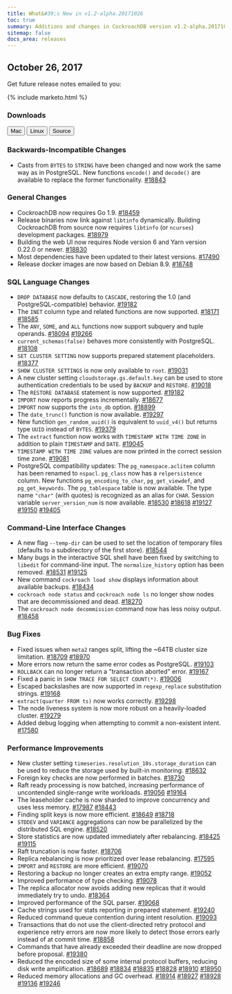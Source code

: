 ```yaml
---
title: What&#39;s New in v1.2-alpha.20171026
toc: true
summary: Additions and changes in CockroachDB version v1.2-alpha.20171026
sitemap: false
docs_area: releases 
---
```


## October 26, 2017

Get future release notes emailed to you:

{% include marketo.html %}

### Downloads

<div id="os-tabs" class="clearfix os-tabs_button-outline-primary">
    <a href="https://binaries.cockroachdb.com/cockroach-v1.2-alpha.20171026.darwin-10.9-amd64.tgz"><button id="mac" data-eventcategory="mac-binary-release-notes">Mac</button></a>
    <a href="https://binaries.cockroachdb.com/cockroach-v1.2-alpha.20171026.linux-amd64.tgz"><button id="linux" data-eventcategory="linux-binary-release-notes">Linux</button></a>
    <a href="https://binaries.cockroachdb.com/cockroach-v1.2-alpha.20171026.src.tgz"><button id="source" data-eventcategory="source-release-notes">Source</button></a>
</div>

### Backwards-Incompatible Changes

- Casts from `BYTES` to `STRING` have been changed and now work the same way as in PostgreSQL. New functions `encode()` and `decode()` are available to replace the former functionality. [#18843](https://github.com/cockroachdb/cockroach/pull/18843)

### General Changes

- CockroachDB now requires Go 1.9. [#18459](https://github.com/cockroachdb/cockroach/pull/18459)
- Release binaries now link against `libtinfo` dynamically. Building CockroachDB from source now requires `libtinfo` (or `ncurses`) development packages. [#18979](https://github.com/cockroachdb/cockroach/pull/18979)
- Building the web UI now requires Node version 6 and Yarn version 0.22.0 or newer. [#18830](https://github.com/cockroachdb/cockroach/pull/18830)
- Most dependencies have been updated to their latest versions. [#17490](https://github.com/cockroachdb/cockroach/pull/17490)
- Release docker images are now based on Debian 8.9. [#18748](https://github.com/cockroachdb/cockroach/pull/18748)

### SQL Language Changes

- `DROP DATABASE` now defaults to `CASCADE`, restoring the 1.0 (and PostgreSQL-compatible) behavior. [#19182](https://github.com/cockroachdb/cockroach/pull/19182)
- The `INET` column type and related functions are now supported. [#18171](https://github.com/cockroachdb/cockroach/pull/18171) [#18585](https://github.com/cockroachdb/cockroach/pull/18585)
- The `ANY`, `SOME`, and `ALL` functions now support subquery and tuple operands. [#18094](https://github.com/cockroachdb/cockroach/pull/18094) [#19266](https://github.com/cockroachdb/cockroach/pull/19266)
- `current_schemas(false)` behaves more consistently with PostgreSQL. [#18108](https://github.com/cockroachdb/cockroach/pull/18108)
- `SET CLUSTER SETTING` now supports prepared statement placeholders. [#18377](https://github.com/cockroachdb/cockroach/pull/18377)
- `SHOW CLUSTER SETTINGS` is now only available to `root`. [#19031](https://github.com/cockroachdb/cockroach/pull/19031)
- A new cluster setting `cloudstorage.gs.default.key` can be used to store authentication credentials to be used by `BACKUP` and `RESTORE`. [#19018](https://github.com/cockroachdb/cockroach/pull/19018)
- The `RESTORE DATABASE` statement is now supported. [#19182](https://github.com/cockroachdb/cockroach/pull/19182)
- `IMPORT` now reports progress incrementally. [#18677](https://github.com/cockroachdb/cockroach/pull/18677)
- `IMPORT` now supports the `into_db` option. [#18899](https://github.com/cockroachdb/cockroach/pull/18899)
- The `date_trunc()` function is now available. [#19297](https://github.com/cockroachdb/cockroach/pull/19297)
- New function `gen_random_uuid()` is equivalent to `uuid_v4()` but returns type `UUID` instead of `BYTES`. [#19379](https://github.com/cockroachdb/cockroach/pull/19379)
- The `extract` function now works with `TIMESTAMP WITH TIME ZONE` in addition to plain `TIMESTAMP` and `DATE`. [#19045](https://github.com/cockroachdb/cockroach/pull/19045)
- `TIMESTAMP WITH TIME ZONE` values are now printed in the correct session time zone. [#19081](https://github.com/cockroachdb/cockroach/pull/19081)
- PostgreSQL compatibility updates: The `pg_namespace.aclitem` column has been renamed to `nspacl`. `pg_class` now  has a `relpersistence` column. New functions `pg_encoding_to_char`, `pg_get_viewdef`, and `pg_get_keywords`. The `pg_tablespace` table is now available. The type name `"char"` (with quotes) is recognized as an alias for `CHAR`. Session variable `server_version_num` is now available. [#18530](https://github.com/cockroachdb/cockroach/pull/18530) [#18618](https://github.com/cockroachdb/cockroach/pull/18618) [#19127](https://github.com/cockroachdb/cockroach/pull/19127) [#19150](https://github.com/cockroachdb/cockroach/pull/19150) [#19405](https://github.com/cockroachdb/cockroach/pull/19405)

### Command-Line Interface Changes

- A new flag `--temp-dir` can be used to set the location of temporary files (defaults to a subdirectory of the first store). [#18544](https://github.com/cockroachdb/cockroach/pull/18544)
- Many bugs in the interactive SQL shell have been fixed by switching to `libedit` for command-line input. The `normalize_history` option has been removed. [#18531](https://github.com/cockroachdb/cockroach/pull/18531) [#19125](https://github.com/cockroachdb/cockroach/pull/19125)
- New command `cockroach load show` displays information about available backups. [#18434](https://github.com/cockroachdb/cockroach/pull/18434)
- `cockroach node status` and `cockroach node ls` no longer show nodes that are decommissioned and dead. [#18270](https://github.com/cockroachdb/cockroach/pull/18270)
- The `cockroach node decommission` command now has less noisy output. [#18458](https://github.com/cockroachdb/cockroach/pull/18458)

### Bug Fixes

- Fixed issues when `meta2` ranges split, lifting the ~64TB cluster size limitation. [#18709](https://github.com/cockroachdb/cockroach/pull/18709) [#18970](https://github.com/cockroachdb/cockroach/pull/18970)
- More errors now return the same error codes as PostgreSQL. [#19103](https://github.com/cockroachdb/cockroach/pull/19103)
- `ROLLBACK` can no longer return a "transaction aborted" error. [#19167](https://github.com/cockroachdb/cockroach/pull/19167)
- Fixed a panic in `SHOW TRACE FOR SELECT COUNT(*)`. [#19006](https://github.com/cockroachdb/cockroach/pull/19006)
- Escaped backslashes are now supported in `regexp_replace` substitution strings. [#19168](https://github.com/cockroachdb/cockroach/pull/19168)
- `extract(quarter FROM ts)` now works correctly. [#19298](https://github.com/cockroachdb/cockroach/pull/19298)
- The node liveness system is now more robust on a heavily-loaded cluster. [#19279](https://github.com/cockroachdb/cockroach/pull/19279)
- Added debug logging when attempting to commit a non-existent intent. [#17580](https://github.com/cockroachdb/cockroach/pull/17580)

### Performance Improvements

- New cluster setting `timeseries.resolution_10s.storage_duration` can be used to reduce the storage used by built-in monitoring. [#18632](https://github.com/cockroachdb/cockroach/pull/18632)
- Foreign key checks are now performed in batches. [#18730](https://github.com/cockroachdb/cockroach/pull/18730)
- Raft ready processing is now batched, increasing performance of uncontended single-range write workloads. [#19056](https://github.com/cockroachdb/cockroach/pull/19056) [#19164](https://github.com/cockroachdb/cockroach/pull/19164)
- The leaseholder cache is now sharded to improve concurrency and uses less memory. [#17987](https://github.com/cockroachdb/cockroach/pull/17987) [#18443](https://github.com/cockroachdb/cockroach/pull/18443)
- Finding split keys is now more efficient. [#18649](https://github.com/cockroachdb/cockroach/pull/18649) [#18718](https://github.com/cockroachdb/cockroach/pull/18718)
- `STDDEV` and `VARIANCE` aggregations can now be parallelized by the distributed SQL engine. [#18520](https://github.com/cockroachdb/cockroach/pull/18520)
- Store statistics are now updated immediately after rebalancing. [#18425](https://github.com/cockroachdb/cockroach/pull/18425) [#19115](https://github.com/cockroachdb/cockroach/pull/19115)
- Raft truncation is now faster. [#18706](https://github.com/cockroachdb/cockroach/pull/18706)
- Replica rebalancing is now prioritized over lease rebalancing. [#17595](https://github.com/cockroachdb/cockroach/pull/17595)
- `IMPORT` and `RESTORE` are more efficient. [#19070](https://github.com/cockroachdb/cockroach/pull/19070)
- Restoring a backup no longer creates an extra empty range. [#19052](https://github.com/cockroachdb/cockroach/pull/19052)
- Improved performance of type checking. [#19078](https://github.com/cockroachdb/cockroach/pull/19078)
- The replica allocator now avoids adding new replicas that it would immediately try to undo. [#18364](https://github.com/cockroachdb/cockroach/pull/18364)
- Improved performance of the SQL parser. [#19068](https://github.com/cockroachdb/cockroach/pull/19068)
- Cache strings used for stats reporting in prepared statement. [#19240](https://github.com/cockroachdb/cockroach/pull/19240)
- Reduced command queue contention during intent resolution. [#19093](https://github.com/cockroachdb/cockroach/pull/19093)
- Transactions that do not use the client-directed retry protocol and experience retry errors are now more likely to detect those errors early instead of at commit time. [#18858](https://github.com/cockroachdb/cockroach/pull/18858)
- Commands that have already exceeded their deadline are now dropped before proposal. [#19380](https://github.com/cockroachdb/cockroach/pull/19380)
- Reduced the encoded size of some internal protocol buffers, reducing disk write amplification. [#18689](https://github.com/cockroachdb/cockroach/pull/18689) [#18834](https://github.com/cockroachdb/cockroach/pull/18834) [#18835](https://github.com/cockroachdb/cockroach/pull/18835) [#18828](https://github.com/cockroachdb/cockroach/pull/18828) [#18910](https://github.com/cockroachdb/cockroach/pull/18910) [#18950](https://github.com/cockroachdb/cockroach/pull/18950)
- Reduced memory allocations and GC overhead. [#18914](https://github.com/cockroachdb/cockroach/pull/18914) [#18927](https://github.com/cockroachdb/cockroach/pull/18927) [#18928](https://github.com/cockroachdb/cockroach/pull/18928) [#19136](https://github.com/cockroachdb/cockroach/pull/19136) [#19246](https://github.com/cockroachdb/cockroach/pull/19246)
